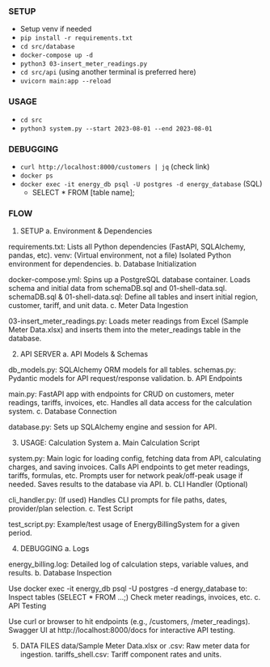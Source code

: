 ### SETUP
- Setup venv if needed
- `pip install -r requirements.txt`
- `cd src/database`
- `docker-compose up -d`
- `python3 03-insert_meter_readings.py`
- `cd src/api` (using another terminal is preferred here)
- `uvicorn main:app --reload`

### USAGE
- `cd src`
- `python3 system.py --start 2023-08-01 --end 2023-08-01`

### DEBUGGING
- `curl http://localhost:8000/customers | jq` (check link)
- `docker ps`
- `docker exec -it energy_db psql -U postgres -d energy_database` (SQL)
  - SELECT * FROM [table name];

### FLOW 
1. SETUP
a. Environment & Dependencies

requirements.txt: Lists all Python dependencies (FastAPI, SQLAlchemy, pandas, etc).
venv: (Virtual environment, not a file) Isolated Python environment for dependencies.
b. Database Initialization

docker-compose.yml:
Spins up a PostgreSQL database container.
Loads schema and initial data from schemaDB.sql and 01-shell-data.sql.
schemaDB.sql & 01-shell-data.sql:
Define all tables and insert initial region, customer, tariff, and unit data.
c. Meter Data Ingestion

03-insert_meter_readings.py:
Loads meter readings from Excel (Sample Meter Data.xlsx) and inserts them into the meter_readings table in the database.

2. API SERVER
a. API Models & Schemas

db_models.py:
SQLAlchemy ORM models for all tables.
schemas.py:
Pydantic models for API request/response validation.
b. API Endpoints

main.py:
FastAPI app with endpoints for CRUD on customers, meter readings, tariffs, invoices, etc.
Handles all data access for the calculation system.
c. Database Connection

database.py:
Sets up SQLAlchemy engine and session for API.

3. USAGE: Calculation System
a. Main Calculation Script

system.py:
Main logic for loading config, fetching data from API, calculating charges, and saving invoices.
Calls API endpoints to get meter readings, tariffs, formulas, etc.
Prompts user for network peak/off-peak usage if needed.
Saves results to the database via API.
b. CLI Handler (Optional)

cli_handler.py:
(If used) Handles CLI prompts for file paths, dates, provider/plan selection.
c. Test Script

test_script.py:
Example/test usage of EnergyBillingSystem for a given period.

4. DEBUGGING
a. Logs

energy_billing.log:
Detailed log of calculation steps, variable values, and results.
b. Database Inspection

Use docker exec -it energy_db psql -U postgres -d energy_database to:
Inspect tables (SELECT * FROM ...;)
Check meter readings, invoices, etc.
c. API Testing

Use curl or browser to hit endpoints (e.g., /customers, /meter_readings).
Swagger UI at http://localhost:8000/docs for interactive API testing.

5. DATA FILES
data/Sample Meter Data.xlsx or .csv:
Raw meter data for ingestion.
tariffs_shell.csv:
Tariff component rates and units.